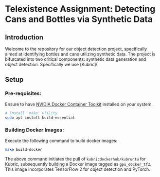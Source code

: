 
# Telexistence Assignment: Detecting Cans and Bottles via Synthetic Data



## Introduction

Welcome to the repository for our object detection project, specifically aimed at identifying bottles and cans utilizing synthetic data. The project is bifurcated into two critical components: synthetic data generation and object detection. Specifically we use [Kubric](

## Setup

### Pre-requisites: 

Ensure to have [NVIDIA Docker Container Toolkit](https://docs.nvidia.com/datacenter/cloud-native/container-toolkit/latest/install-guide.html#configuring-docker) installed on your system.

```bash
# Install 'make' utility
sudo apt install build-essential
```


### Building Docker Images: 

Execute the following command to build docker images:

```bash
make build-docker
```
The above command initiates the pull of `kubricdockerhub/kubruntu` for Kubric, subsequently building a Docker image tagged as `gpu_docker_tf2`. This image incorporates TensorFlow 2 for object detection and PyTorch.

